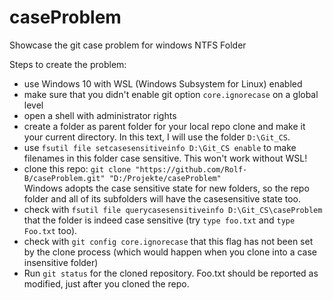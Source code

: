 # caseProblem
Showcase the git case problem for windows NTFS Folder 

Steps to create the problem:

- use Windows 10 with WSL (Windows Subsystem for Linux) enabled
- make sure that you didn't enable git option `core.ignorecase` on a global level
- open a shell with administrator rights
- create a folder as parent folder for your local repo clone and make it your current directory. In this text, I will use the folder `D:\Git_CS`.
- use `fsutil file setcasesensitiveinfo D:\Git_CS enable` to make filenames in this folder case sensitive. This won't work without WSL!
- clone this repo: `git clone "https://github.com/Rolf-B/caseProblem.git" "D:/Projekte/caseProblem"`  
  Windows adopts the case sensitive state for new folders, so the repo folder and all of its subfolders will have the casesensitive state too.
- check with `fsutil file querycasesensitiveinfo D:\Git_CS\caseProblem` that the folder is indeed case sensitive (try `type foo.txt` and `type Foo.txt` too).
- check with `git config core.ignorecase` that this flag has not been set by the clone process (which would happen when you clone into a case insensitive folder)
- Run `git status` for the cloned repository. Foo.txt should be reported as modified, just after you cloned the repo.
